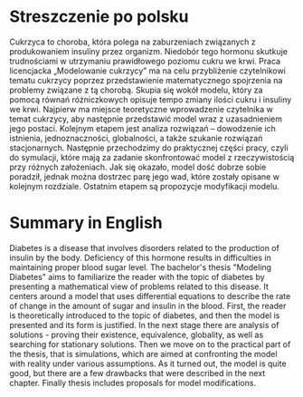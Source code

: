 # Streszczenie po polsku
Cukrzyca to choroba, która polega na zaburzeniach związanych z produkowaniem insuliny przez organizm. Niedobór tego hormonu skutkuje trudnościami w utrzymaniu prawidłowego poziomu cukru we krwi.  Praca licencjacka „Modelowanie cukrzycy”  ma na celu przybliżenie czytelnikowi tematu cukrzycy poprzez przedstawienie matematycznego spojrzenia na problemy związane z tą chorobą. Skupia się wokół modelu, który za pomocą równań różniczkowych opisuje tempo zmiany ilości cukru i insuliny we krwi. Najpierw ma miejsce teoretyczne wprowadzenie czytelnika w temat cukrzycy, aby następnie przedstawić model wraz z uzasadnieniem jego postaci. Kolejnym etapem jest analiza rozwiązań – dowodzenie ich istnienia, jednoznaczności, globalności, a także szukanie rozwiązań stacjonarnych. Następnie przechodzimy do praktycznej części pracy, czyli do symulacji, które mają za zadanie skonfrontować model z rzeczywistością przy różnych założeniach. Jak się okazało, model dość dobrze sobie poradził, jednak można dostrzec parę jego wad, które zostały opisane w kolejnym rozdziale. Ostatnim etapem są propozycje  modyfikacji modelu. 

# Summary in English
Diabetes is a disease that involves disorders related to the production of insulin by the body. Deficiency of this hormone results in difficulties in maintaining proper blood sugar level.  The bachelor's thesis "Modeling Diabetes" aims to familiarize the reader with the topic of diabetes by presenting a mathematical view of problems related to this disease. It centers around a model that uses differential equations to describe the rate of change in the amount of sugar and insulin in the blood. First, the reader is theoretically introduced to the topic of diabetes, and then the model is presented and its form is justified. In the next stage there are analysis of solutions - proving their existence, equivalence, globality, as well as searching for stationary solutions. Then we move on to the practical part of the thesis, that is simulations, which are aimed at confronting the model with reality under various assumptions. As it turned out, the model is quite good, but there are a few drawbacks that were described in the next chapter. Finally thesis includes proposals for model modifications.
